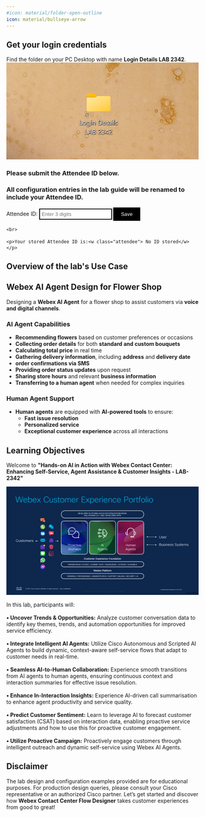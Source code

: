 ```yaml
---
#icon: material/folder-open-outline
icon: material/bullseye-arrow
---
```


## Get your login credentials

Find the folder on your PC Desktop with name **Login Details LAB 2342**.
    ![Profiles](../graphics/Lab1_AI_Agent/10.3.png)

<style>
    /* Style for the button */
    button {
        background-color: black;
        color: white;
        border: none;
        padding: 10px 20px;
        cursor: pointer;
    }

    /* Style for the input element */
    input[type="text"] {
        border: 2px solid black;
        padding: 5px;
    }
</style>

<!-- Markdown content with embedded HTML -->
<div>
    <h3><b>Please submit the Attendee ID below.</b></h3> 
    <h3>All configuration entries in the lab guide will be renamed to include your Attendee ID.</h3>
    <form id="info">
        <label for="attendee">Attendee ID:</label>
        <input type="text" id="attendee" name="attendee" placeholder="Enter 3 digits" required>
        <button onclick="setValues()">Save</button>
    </form>

    <br>

    <p>Your stored Attendee ID is:<w class="attendee"> No ID stored</w></p>
</div>

## Overview of the lab's Use Case 

## Webex AI Agent Design for Flower Shop

Designing a **Webex AI Agent** for a flower shop to assist customers via **voice and digital channels**.

### AI Agent Capabilities

- **Recommending flowers** based on customer preferences or occasions  
- **Collecting order details** for both **standard and custom bouquets**  
- **Calculating total price** in real time  
- **Gathering delivery information**, including **address** and **delivery date**  
- **order confirmations via SMS**  
- **Providing order status updates** upon request  
- **Sharing store hours** and relevant **business information**  
- **Transferring to a human agent** when needed for complex inquiries  

### Human Agent Support

- **Human agents** are equipped with **AI-powered tools** to ensure:
  - **Fast issue resolution**  
  - **Personalized service**  
  - **Exceptional customer experience** across all interactions


## Learning Objectives

Welcome to **"Hands-on AI in Action with Webex Contact Center: Enhancing Self-Service, Agent Assistance & Customer Insights - LAB-2342"**

![Profiles](../graphics/NewLab/Overview/1.1.png)

In this lab, participants will: <br><br>
 **• Uncover Trends & Opportunities:** Analyze customer conversation data to identify key themes, trends, and automation opportunities for improved service efficiency. <br><br>
 **• Integrate Intelligent AI Agents:** Utilize Cisco Autonomous and Scripted AI Agents to build dynamic, context-aware self-service flows that adapt to customer needs in real-time. <br><br>
**• Seamless AI-to-Human Collaboration:** Experience smooth transitions from AI agents to human agents, ensuring continuous context and interaction summaries for effective issue resolution. <br><br>
**• Enhance In-Interaction Insights:** Experience AI-driven call summarisation to enhance agent productivity and service quality. <br><br>
**• Predict Customer Sentiment:** Learn to leverage AI to forecast customer satisfaction (CSAT) based on interaction data, enabling proactive service adjustments and how to use this for proactive customer engagement. <br><br>
**• Utilize Proactive Campaign:** Proactively engage customers through intelligent outreach and dynamic self-service using Webex AI Agents.

    
## Disclaimer
The lab design and configuration examples provided are for educational purposes. For production design queries, please consult your Cisco representative or an authorized Cisco partner.
Let’s get started and discover how **Webex Contact Center Flow Designer** takes customer experiences from good to great!

